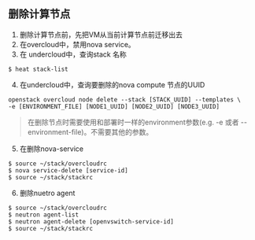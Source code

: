 删除计算节点
---

1. 删除计算节点前，先把VM从当前计算节点前迁移出去
2. 在overcloud中，禁用nova service。
3. 在 undercloud中，查询stack 名称
```
$ heat stack-list
```
4. 在undercloud中，查询要删除的nova compute 节点的UUID
```
openstack overcloud node delete --stack [STACK_UUID] --templates \
-e [ENVIRONMENT_FILE] [NODE1_UUID] [NODE2_UUID] [NODE3_UUID]
```
> 在删除节点时需要使用和部署时一样的environment参数(e.g. -e 或者 --environment-file)。不需要其他的参数。

5. 在删除nova-service
```
$ source ~/stack/overcloudrc
$ nova service-delete [service-id]
$ source ~/stack/stackrc
```
6. 删除nuetro agent
```
$ source ~/stack/overcloudrc
$ neutron agent-list
$ neutron agent-delete [openvswitch-service-id]
$ source ~/stack/stackrc
```
